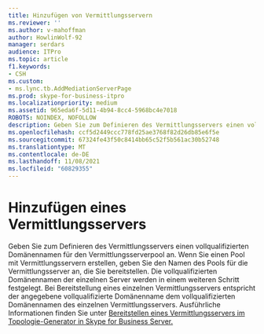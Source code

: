 ```yaml
---
title: Hinzufügen von Vermittlungsservern
ms.reviewer: ''
ms.author: v-mahoffman
author: HowlinWolf-92
manager: serdars
audience: ITPro
ms.topic: article
f1.keywords:
- CSH
ms.custom:
- ms.lync.tb.AddMediationServerPage
ms.prod: skype-for-business-itpro
ms.localizationpriority: medium
ms.assetid: 965eda6f-5d11-4b94-8cc4-5968bc4e7018
ROBOTS: NOINDEX, NOFOLLOW
description: Geben Sie zum Definieren des Vermittlungsservers einen vollqualifizierten Domänennamen für den Vermittlungsserverpool an. Wenn Sie einen Pool mit Vermittlungsservern erstellen, geben Sie den Namen des Pools für die Vermittlungsserver an, die Sie bereitstellen. Die vollqualifizierten Domänennamen der einzelnen Server werden in einem weiteren Schritt festgelegt. Bei Bereitstellung eines einzelnen Vermittlungsservers entspricht der angegebene vollqualifizierte Domänenname dem vollqualifizierten Domänennamen des einzelnen Vermittlungsservers. Ausführliche Informationen finden Sie unter Bereitstellen eines Vermittlungsservers im Topologie-Generator in Skype for Business Server.
ms.openlocfilehash: ccf5d2449ccc778fd25ae3768f82d26db85e6f5e
ms.sourcegitcommit: 67324fe43f50c8414bb65c52f5b561ac30b52748
ms.translationtype: MT
ms.contentlocale: de-DE
ms.lasthandoff: 11/08/2021
ms.locfileid: "60829355"
---
```

# <a name="add-mediation-server"></a>Hinzufügen eines Vermittlungsservers
 
Geben Sie zum Definieren des Vermittlungsservers einen vollqualifizierten Domänennamen für den Vermittlungsserverpool an. Wenn Sie einen Pool mit Vermittlungsservern erstellen, geben Sie den Namen des Pools für die Vermittlungsserver an, die Sie bereitstellen. Die vollqualifizierten Domänennamen der einzelnen Server werden in einem weiteren Schritt festgelegt. Bei Bereitstellung eines einzelnen Vermittlungsservers entspricht der angegebene vollqualifizierte Domänenname dem vollqualifizierten Domänennamen des einzelnen Vermittlungsservers. Ausführliche Informationen finden Sie unter [Bereitstellen eines Vermittlungsservers im Topologie-Generator in Skype for Business Server.](../../../deploy/deploy-enterprise-voice/deploy-a-mediation-server.md)
  

